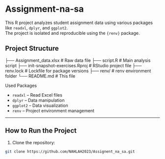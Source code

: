 # Assignment-na-sa
This R project analyzes student assignment data using various packages like `readxl`, `dplyr`, and `ggplot2`.  
The project is isolated and reproducible using the `{renv}` package.

## Project Structure

├── Assignment_data.xlsx # Raw data file
├── script.R # Main analysis script
├── init-snapshot-exercises.Rproj # RStudio project file
├── renv.lock # Lockfile for package versions
├── renv/ # renv environment folder
└── README.md # This file


Used Packages

- `readxl` – Read Excel files
- `dplyr` – Data manipulation
- `ggplot2` – Data visualization
- `renv` – Project environment management

---

## How to Run the Project
1. Clone the repository:
```bash
git clone https://github.com/NAHLAH2023/Assignent_na_sa.git
